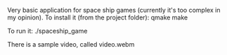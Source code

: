 Very basic application for space ship games (currently it's too complex in my opinion). 
To install it (from the project folder):
qmake 
make 

To run it:
./spaceship_game

There is a sample video, called video.webm
